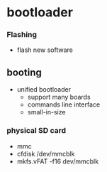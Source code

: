 # bootloader

### Flashing

- flash new software

## booting

- unified bootloader
  - support many boards
  - commands line interface
  - small-in-size



### physical SD card

- mmc
- cfdisk /dev/mmcblk
- mkfs.vFAT -f16 dev/mmcblk
